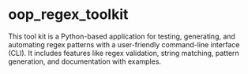 # oop_regex_toolkit
This tool kit is a Python-based application for testing, generating, and automating regex patterns with a user-friendly command-line interface (CLI). It includes features like regex validation, string matching, pattern generation, and documentation with examples.
